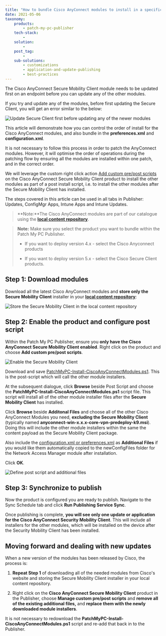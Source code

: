 ```yaml
---
title: "How to bundle Cisco AnyConnect modules to install in a specific order"
date: 2021-05-06
taxonomy:
    products:
        - patch-my-pc-publisher
    tech-stack:
        - 
    solution:
        - 
    post_tag:
        - 
    sub-solutions:
        - customizations
        - application-and-update-publishing
        - best-practices
---
```


The Cisco AnyConnect Secure Mobility Client module needs to be updated first on an endpoint before you can update any of the other modules.

If you try and update any of the modules, before first updating the Secure Client, you will get an error similar to the below:

![Update Secure Client first before updating any of the newer modules](images/CiscoAnyConnectUpdateSecureClientFirst.png)

This article will demonstrate how you can control the order of install for the Cisco AnyConnect modules, and also bundle in the **preferences.xml** and **configuration.xml**.

It is not necessary to follow this process in order to patch the AnyConnect modules. However, it will optimise the order of operations during the patching flow by ensuring all the modules are installed within one patch, and in the correct order.

We will leverage the custom right click action [Add custom pre/post scripts](https://patchmypc.com/custom-options-available-for-third-party-updates-and-applications#custom-scripts) on the Cisco AnyConnect Secure Mobility Client product to install the other modules as part of a post install script, i.e. to install the other modules after the Secure Mobility Client has installed.

The steps covered in this article can be used in all tabs in Publisher: Updates, ConfigMgr Apps, Intune Apps and Intune Updates.

> **Note:**The Cisco AnyConnect modules are part of our catalogue using the **[local content repository](https://patchmypc.com/local-content-repository-for-licensed-applications-that-require-manual-download)**.

> **Note:** Make sure you select the product you want to bundle within the Patch My PC Publisher.
> 
> - If you want to deploy version 4.x - select the Cisco Anyconnect products
> 
> - If you want to deploy version 5.x - select the Cisco Secure Client products.

## Step 1: Download modules

Download all the latest Cisco AnyConnect modules and **store only the Secure Mobility Client** installer in your **[local content repository](https://patchmypc.com/local-content-repository-for-licensed-applications-that-require-manual-download)**:

![Store the Secure Mobility Client in the local content repository](images/CiscoAnyConnectModules1.png)

## Step 2: Enable the product and configure post script

Within the Patch My PC Publisher, ensure you **only have the Cisco AnyConnect Secure Mobility Client enabled**. Right click on the product and choose **Add custom pre/post scripts**.

![Enable the Secure Mobility Client](images/CiscoAnyConnectModules2.png)

Download and save [PatchMyPC-Install-CiscoAnyConnectModules.ps1](https://raw.githubusercontent.com/PatchMyPCTeam/Community-Scripts/main/Install/Post-Install/Cisco%20AnyConnect%20Modules%20and%20Config%20Files/Install-CiscoAnyConnectModules.ps1). This is the post-script which will call the other module installers.

At the subsequent dialogue, click **Browse** beside Post Script and choose the **PatchMyPC-Install-CiscoAnyConnectModules.ps1** script file. This script will install all of the other module installer files after the **Secure Mobility Client** has installed.

Click **Browse** beside **Additonal Files** and choose all of the other Cisco AnyConnect Modules you need, **excluding the Secure Mobility Client** (typically named **anyconnect-win-x.x.x-core-vpn-predeploy-k9.msi**). Doing this will include the other module installers within the same the content payload as the Secure Mobility Client package.

Also include the [configuration.xml or preferences.xml](https://community.cisco.com/t5/security-knowledge-base/anyconnect-xml-preferences/ta-p/3157733) as **Additional Files** if you would like them automatically copied to the newConfigFiles folder for the Network Access Manager module after installation.

Click **OK**.

![Define post script and additional files](images/CiscoAnyConnectModules311.png)

## Step 3: Synchronize to publish

Now the product is configured you are ready to publish. Navigate to the Sync Schedule tab and click **Run Publishing Service Sync**.

Once publishing is complete, **you will see only one update or application for the Cisco AnyConnect Security Mobility Client**. This will include all installers for the other modules, which will be installed on the device after the Security Mobility Client has been installed.

## Moving forward and dealing with new updates

When a new version of the modules has been released by Cisco, the process is:

1. **Repeat Step 1** of downloading all of the needed modules from Cisco's website and storing the Secure Mobility Client installer in your local content repository.

3. Right click on the **Cisco AnyConnect Secure Mobility Client** product in the Publisher, choose **Manage custom pre/post scripts** and **remove all of the existing additional files,** and **replace them with the newly downloaded module installers**.

It is not necessary to redownload the **PatchMyPC-Install-CiscoAnyConnectModules.ps1** script and re-add that back in to the Publisher.
